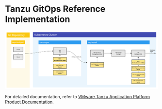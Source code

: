 # Tanzu GitOps Reference Implementation

![GitOps Workflow](img/arch-sops.png)


For detailed documentation, refer to [VMware Tanzu Application Platform Product Documentation](https://docs.vmware.com/en/VMware-Tanzu-Application-Platform/1.5/tap/install-gitops-intro.html).

